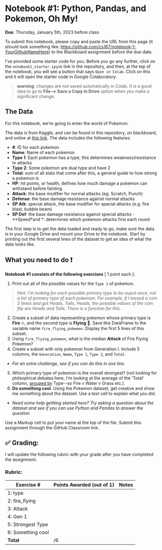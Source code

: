 # Notebook #1: Python, Pandas, and Pokemon, Oh My!

<b>Due</b>: Thursday, January 5th, 2023 before class

To submit this notebook, please copy and paste the URL from this page (it should look something like: https://github.com/cs167/notebook-1-YourGithubNameHere) to the Blackboard assignment before the due date.

I've provided some starter code for you. Before you go any further, click on the `notebook1_starter.ipynb` link in the repository, and then, at the top of the notebook, you will see a button that says `Open in Colab`. Click on this and it will open the starter code in Google Colaboratory.
> __warning__: changes are not saved automatically in Colab. It is a good idea to go to __File--> Save a Copy in Drive__ option when you make a significant change.  

## The Data
For this notebook, we're going to enter the world of Pokemon.

The data is from Kaggle, and can be found in this repository, on blackboard, and online at [this link](https://www.kaggle.com/abcsds/pokemon).
The data includes the following features:
- **#**: ID for each pokemon
- **Name**: Name of each pokemon
- **Type 1**: Each pokemon has a type, this determines weakness/resistance to attacks
- **Type 2**: Some pokemon are dual type and have 2
- **Total**: sum of all stats that come after this, a general guide to how strong a pokemon is
- **HP**: hit points, or health, defines how much damage a pokemon can withstand before fainting
- **Attack**: the base modifier for normal attacks (eg. Scratch, Punch)
- **Defense**: the base damage resistance against normal attacks
- **SP Atk**: special attack, the base modifier for special attacks (e.g. fire blast, bubble beam)
- **SP Def**: the base damage resistance against special attacks
 -**Speed*and *: determines which pokemon attacks first each round
 
The first step is to get the data loaded and ready to go, make sure the data is in your Google Drive and mount your Drive to the notebook. Start by printing out the first several lines of the dataset to get an idea of what the data looks like. 

## What you need to do :exclamation:
<b>Notebook #1 consists of the following exercises</b> [ 1 point each ]:
1. Print out all of the possible values for the `Type 1` of pokemon. 
  > *Hint: I'm looking for each possible primary type to be ouput once, not a list of primary type of each pokemon. For example, if I tossed a coin 3 times and got Heads, Tails, Heads, the possible values of the coin flip are Heads and Tails. There is a function for this.*
2. Create a subset of data representing pokemon whose primary type is **Fire** 🔥, and the second type is **Flying** 🦅. Save this DataFrame to the variable name `fire_flying_pokemon`. Display the first 5 lines of this subset.
3. Using `fire_flying_pokemon`, what is the median **Attack** of Fire Flying Pokemon?
4. Create a subset with only pokemon from Generation I. Include 5 columns, the `Generation`, `Name`, `Type 1`, `Type 2`, and `Total`. 
  - *For an extra challenge, see if you can do this in one line.*
5. Which primary type of pokemon is the overall strongest? (not looking for philsophical debates here, I'm looking at the average of the 'Total' column, [grouped by](https://pandas.pydata.org/docs/reference/api/pandas.DataFrame.groupby.html) Type--so Fire v Water v Grass etc.). 
6. **Do something cool**. Using the Pokemon dataset, get creative and show me something about the dataset. Use a text cell to explain what you did. 
 - *Need some help gettting started here? Try asking a question about the dataset and see if you can use Python and Pandas to answer the question*

Use a Markup cell to put your name at the top of the file. Submit this assignment through the GitHub Classroom link.

## :white_check_mark: Grading: 
I will update the following rubric with your grade after you have completed the assignment.
### Rubric:
| Exercise #  | Points Awarded (out of 1)  | Notes |
| --------- | ------------------- | --------- |
| 1: type          |        |    |
| 2: fire_flying   |        |    | 
| 3: Attack        |        |    |
| 4: Gen 1         |        |    | 
| 5: Strongest Type|        |    |
| 6: Something cool|        |    |
| <b>Total         |     /6 |     </b>   |
